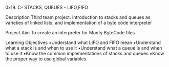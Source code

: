 0x19. C- STACKS, QUEUES - LIFO,FIFO

Description
Third team project. Introduction to stacks and queues as varieties of linked lists, and implementation of a byte code interpreter

Project Aim
To create an interpreter for Monty ByteCode files

Learning Objectives
▪︎Understand what LIFO and FIFO mean
▪︎Understand what a stack is and when to use it
▪︎Understand what a queue is and when to use it
▪︎Know the common implementations of stacks and queues
▪︎Know the proper way to use global variables
